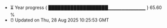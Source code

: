- ⏳ Year progress { ███████████████████▁▁▁▁▁▁▁▁▁▁▁ } 65.60 %
- ⏰ Updated on Thu, 28 Aug 2025 10:25:53 GMT

